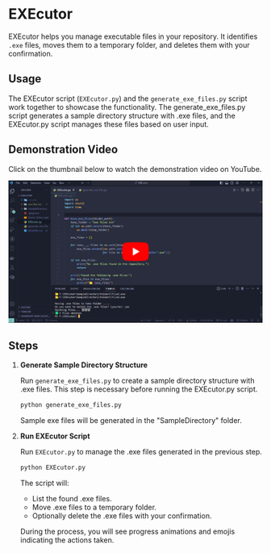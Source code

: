 # EXEcutor

EXEcutor helps you manage executable files in your repository. It identifies `.exe` files, moves them to a temporary folder, and deletes them with your confirmation.

## Usage

The EXEcutor script (`EXEcutor.py`) and the `generate_exe_files.py` script work together to showcase the functionality. The generate_exe_files.py script generates a sample directory structure with .exe files, and the EXEcutor.py script manages these files based on user input.

## Demonstration Video

Click on the thumbnail below to watch the demonstration video on YouTube.

[![EXEcutor Demo](./thumbnail2.png)](https://youtu.be/4UESBu3zZls)

## Steps

1. **Generate Sample Directory Structure**

   Run `generate_exe_files.py` to create a sample directory structure with .exe files. This step is necessary before running the EXEcutor.py script.

   ```bash
   python generate_exe_files.py
   ```

   Sample exe files will be generated in the "SampleDirectory" folder.

2. **Run EXEcutor Script**

   Run `EXEcutor.py` to manage the .exe files generated in the previous step.

   ```bash
   python EXEcutor.py
   ```

   The script will:

   - List the found .exe files.
   - Move .exe files to a temporary folder.
   - Optionally delete the .exe files with your confirmation.

   During the process, you will see progress animations and emojis indicating the actions taken.
